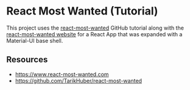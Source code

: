 # React Most Wanted (Tutorial)

This project uses the [react-most-wanted](https://github.com/TarikHuber/react-most-wanted) GitHub tutorial along with the [react-most-wanted website](https://www.react-most-wanted.com) for a React App that was expanded with a Material-UI base shell. 

## Resources
- https://www.react-most-wanted.com
- https://github.com/TarikHuber/react-most-wanted
